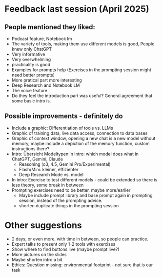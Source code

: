 # Feedback last session (April 2025)

## People mentioned they liked: 

- Podcast feature, Notebook lm
- The variety of tools, making them use different models is good, People knew only ChatGPT
- Very informative
- Very overwhelming
- practicality is good
- Examples for prompts help (Exercises in the prompting session might need better prompts)
- More pratical part more interesting
- Deep Research and Notebook LM
- The voice feature
- Do they feel the introduction part was useful? General agreement that some basic intro is.

## Possible improvements - definitely do
- Include a graphic: Differentiation of tools vs. LLMs
- Graphic of training data, live data access, connection to data bases
- Graphic of context window, opening a new chat is a new model without memory, maybe include a depiction of the memory function, custom instructions there?
- Intro: Übersicht Modeltypen in Intro: which model does what in ChatGPT, Gemini, Claude 
  - Reasoning (o3, 4.5, Gemini Pro/Experimental)
  - Flash/Mini: kleiner, effizienter
  - Deep Research Mode vs. model
- In intro: Exercise to test different models - could be extended so there is less theory, some break in between
- Prompting exercises need to be better, maybe more/earlier
  - Maybe include prompt library and base prompt again in prompting session, instead of the prompting advice.
  - shorten duplicate things in the prompting session

# Other suggestions
- 2 days, or even more, with time in between, so people can practice.
- Expert talks to present only 1-2 tools with exercises
- Show where to find buttons live (maybe prompt live?)
- More pictures on the slides
- Maybe shorten intro a bit
- Ethics: Question missing: environmental footprint - not sure that is our task


